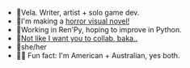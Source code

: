 - 🐍Vela. Writer, artist + solo game dev.
- 🔪I'm making a [horror visual novel!](https://moondisorder.com/portfolio/rubbleandrust/)
- 📝Working in Ren'Py, hoping to improve in Python.
- 🔑[Not like I want you to collab, baka..](https://docs.google.com/document/d/1CNpSW-hAcs5LtPm6Rfdu0M57l6OUAmpzeVAKhsff2WQ/edit?usp=sharing) 
- 🥀she/her
- 🦘🦌 Fun fact: I'm American + Australian, yes both.
